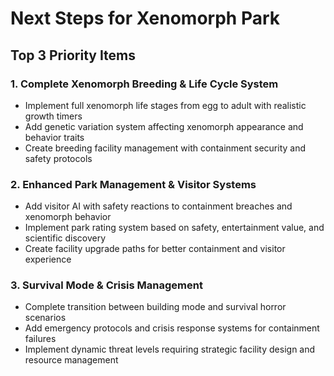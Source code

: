 # Next Steps for Xenomorph Park

## Top 3 Priority Items

### 1. Complete Xenomorph Breeding & Life Cycle System
- Implement full xenomorph life stages from egg to adult with realistic growth timers
- Add genetic variation system affecting xenomorph appearance and behavior traits
- Create breeding facility management with containment security and safety protocols

### 2. Enhanced Park Management & Visitor Systems
- Add visitor AI with safety reactions to containment breaches and xenomorph behavior
- Implement park rating system based on safety, entertainment value, and scientific discovery
- Create facility upgrade paths for better containment and visitor experience

### 3. Survival Mode & Crisis Management
- Complete transition between building mode and survival horror scenarios
- Add emergency protocols and crisis response systems for containment failures
- Implement dynamic threat levels requiring strategic facility design and resource management